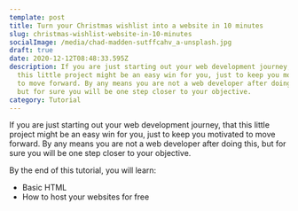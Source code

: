 ```yaml
---
template: post
title: Turn your Christmas wishlist into a website in 10 minutes
slug: christmas-wishlist-website-in-10-minutes
socialImage: /media/chad-madden-sutffcahv_a-unsplash.jpg
draft: true
date: 2020-12-12T08:48:33.595Z
description: If you are just starting out your web development journey, that
  this little project might be an easy win for you, just to keep you motivated
  to move forward. By any means you are not a web developer after doing this,
  but for sure you will be one step closer to your objective.
category: Tutorial
---
```

If you are just starting out your web development journey, that this little project might be an easy win for you, just to keep you motivated to move forward. By any means you are not a web developer after doing this, but for sure you will be one step closer to your objective.

By the end of this tutorial, you will learn:

* Basic HTML
* How to host your websites for free